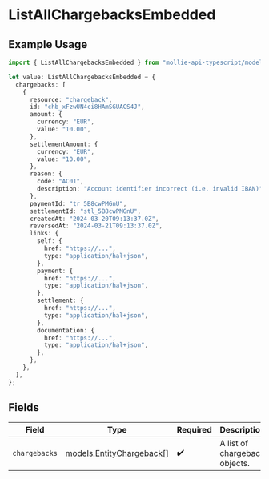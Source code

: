 # ListAllChargebacksEmbedded

## Example Usage

```typescript
import { ListAllChargebacksEmbedded } from "mollie-api-typescript/models/operations";

let value: ListAllChargebacksEmbedded = {
  chargebacks: [
    {
      resource: "chargeback",
      id: "chb_xFzwUN4ci8HAmSGUACS4J",
      amount: {
        currency: "EUR",
        value: "10.00",
      },
      settlementAmount: {
        currency: "EUR",
        value: "10.00",
      },
      reason: {
        code: "AC01",
        description: "Account identifier incorrect (i.e. invalid IBAN)",
      },
      paymentId: "tr_5B8cwPMGnU",
      settlementId: "stl_5B8cwPMGnU",
      createdAt: "2024-03-20T09:13:37.0Z",
      reversedAt: "2024-03-21T09:13:37.0Z",
      links: {
        self: {
          href: "https://...",
          type: "application/hal+json",
        },
        payment: {
          href: "https://...",
          type: "application/hal+json",
        },
        settlement: {
          href: "https://...",
          type: "application/hal+json",
        },
        documentation: {
          href: "https://...",
          type: "application/hal+json",
        },
      },
    },
  ],
};
```

## Fields

| Field                                                         | Type                                                          | Required                                                      | Description                                                   |
| ------------------------------------------------------------- | ------------------------------------------------------------- | ------------------------------------------------------------- | ------------------------------------------------------------- |
| `chargebacks`                                                 | [models.EntityChargeback](../../models/entitychargeback.md)[] | :heavy_check_mark:                                            | A list of chargeback objects.                                 |
